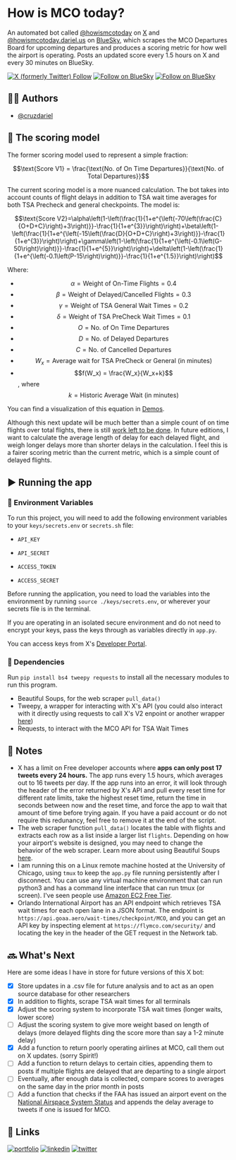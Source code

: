 # How is MCO today?

An automated bot called [@howismcotoday](https://x.com/howismcotoday) on [X](x.com) and [@howismcotoday.dariel.us](https://bsky.app/profile/howismcotoday.dariel.us/) on [BlueSky](bsky.app), which scrapes the MCO Departures Board for upcoming departures and produces a scoring metric for how well the airport is operating. Posts an updated score every 1.5 hours on X and every 30 minutes on BlueSky.

[![X (formerly Twitter) Follow](https://img.shields.io/twitter/follow/howismcotoday)](x.com/howismcotoday) [![Follow on BlueSky](https://img.shields.io/badge/-Follow%20@howismcotoday.dariel.us-blue?logo=Bluesky&logoColor=white)](https://bsky.app/profile/howismcotoday.dariel.us)
[![Follow on BlueSky](https://img.shields.io/badge/-Power%20BI%20Dashboard-orange)]([https://bsky.app/profile/howismcotoday.dariel.us](https://app.powerbi.com/view?r=eyJrIjoiN2JiNTgwZDktODI2OS00ZTVkLTllN2MtM2NlZjk2YTliNGQ0IiwidCI6IjgzYjAyYzkyLTVmMjYtNDhlZC05ZTViLTZjMmZjYTQ2YThlNiIsImMiOjN9))

## 🧍‍♂️ Authors

- [@cruzdariel](https://www.github.com/cruzdariel)


## 🧮 The scoring model
The former scoring model used to represent a simple fraction: 

$$\text{Score V1} = \frac{\text{No. of On Time Departures}}{\text{No. of Total Departures}}$$

The current scoring model is a more nuanced calculation. The bot takes into account counts of flight delays in addition to TSA wait time averages for both TSA Precheck and general checkpoints. The model is:

$$\text{Score V2}=\alpha\left(1-\left(\frac{1}{1+e^{\left(-70\left(\frac{C}{O+D+C}\right)+3\right)}}-\frac{1}{1+e^{3}}\right)\right)+\beta\left(1-\left(\frac{1}{1+e^{\left(-15\left(\frac{D}{O+D+C}\right)+3\right)}}-\frac{1}{1+e^{3}}\right)\right)+\gamma\left(1-\left(\frac{1}{1+e^{\left(-0.1\left(G-50\right)\right)}}-\frac{1}{1+e^{5}}\right)\right)+\delta\left(1-\left(\frac{1}{1+e^{\left(-0.1\left(P-15\right)\right)}}-\frac{1}{1+e^{1.5}}\right)\right)$$

Where:
- $$\alpha{} = \text{Weight of On-Time Flights} = 0.4$$
- $$\beta{} = \text{Weight of Delayed/Cancelled Flights} = 0.3$$
- $$\gamma{} = \text{Weight of TSA General Wait Times} = 0.2$$
- $$\delta{} = \text{Weight of TSA PreCheck Wait Times}= 0.1$$
- $$O = \text{No. of On Time Departures}$$
- $$D = \text{No. of Delayed Departures}$$
- $$C = \text{No. of Cancelled Departures}$$
- $$W_x = \text{Average wait for TSA PreCheck or General (in minutes)}$$
- $$f(W_x) = \frac{W_x}{W_x+k}$$, where $$k = \text{Historic Average Wait (in minutes)}$$

You can find a visualization of this equation in [Demos](https://www.desmos.com/calculator/zrmtccfe9v).

Although this next update will be much better than a simple count of on time flights over total flights, there is still [work left to be done](https://www.youtube.com/watch?v=fY7l2pcxdHM). In future editions, I want to calculate the average length of delay for each delayed flight, and weigh longer delays more than shorter delays in the calculation. I feel this is a fairer scoring metric than the current metric, which is a simple count of delayed flights.

## ▶️ Running the app
### 🔐 Environment Variables

To run this project, you will need to add the following environment variables to your `keys/secrets.env` or `secrets.sh` file:

- `API_KEY`

- `API_SECRET`

- `ACCESS_TOKEN`

- `ACCESS_SECRET`

Before running the application, you need to load the variables into the environment by running `source ./keys/secrets.env`, or wherever your secrets file is in the terminal.

If you are operating in an isolated secure environment and do not need to encrypt your keys, pass the keys through as variables directly in `app.py`.

You can access keys from X's [Developer Portal](https://developer.twitter.com/en/portal/petition/essential/basic-info).

### 🔄 Dependencies
Run `pip install bs4 tweepy requests` to install all the necessary modules to run this program.
- Beautiful Soups, for the web scraper `pull_data()`
- Tweepy, a wrapper for interacting with X's API (you could also interact with it directly using requests to call X's V2 enpoint or another wrapper [here](https://docs.x.com/x-api/tools-and-libraries/overview#python))
- Requests, to interact with the MCO API for TSA Wait Times

## 📝 Notes

- X has a limit on Free developer accounts where **apps can only post 17 tweets every 24 hours.** The app runs every 1.5 hours, which averages out to 16 tweets per day. If the app runs into an error, it will look through the header of the error returned by X's API and pull every reset time for different rate limits, take the highest reset time, return the time in seconds between now and the reset time, and force the app to wait that amount of time before trying again. If you have a paid account or do not require this redunancy, feel free to remove it at the end of the script.
- The web scraper function `pull_data()` locates the table with flights and extracts each row as a list inside a larger list `flights`. Depending on how your airport's website is designed, you may need to change the behavior of the web scraper. Learn more about using Beautiful Soups [here](https://realpython.com/beautiful-soup-web-scraper-python/).
- I am running this on a Linux remote machine hosted at the University of Chicago, using `tmux` to keep the `app.py` file running persistently after I disconnect. You can use any virtual machine environment that can run python3 and has a command line interface that can run tmux (or screen). I've seen people use [Amazon EC2 Free Tier](https://aws.amazon.com/ec2/?did=ft_card&trk=ft_card).
- Orlando International Airport has an API endpoint which retrieves TSA wait times for each open lane in a JSON format. The endpoint is `https://api.goaa.aero/wait-times/checkpoint/MCO`, and you can get an API key by inspecting element at `https://flymco.com/security/` and locating the key in the header of the GET request in the Network tab.

## 🔜 What's Next
Here are some ideas I have in store for future versions of this X bot:
- [X] Store updates in a .csv file for future analysis and to act as an open source database for other researchers
- [X] In addition to flights, scrape TSA wait times for all terminals
- [X] Adjust the scoring system to incorporate TSA wait times (longer waits, lower score)
- [ ] Adjust the scoring system to give more weight based on length of delays (more delayed flights ding the score more than say a 1-2 minute delay)
- [X] Add a function to return poorly operating airlines at MCO, call them out on X updates. (sorry Spirit!)
- [ ] Add a function to return delays to certain cities, appending them to posts if multiple flights are delayed that are departing to a single airport
- [ ] Eventually, after enough data is collected, compare scores to averages on the same day in the prior month in posts
- [ ] Add a function that checks if the FAA has issued an airport event on the [National Airspace System Status](https://nasstatus.faa.gov/list) and appends the delay average to tweets if one is issued for MCO.

## 🔗 Links
[![portfolio](https://img.shields.io/badge/my_portfolio-000?style=for-the-badge&logo=ko-fi&logoColor=white)](https://dariel.us/)
[![linkedin](https://img.shields.io/badge/linkedin-0A66C2?style=for-the-badge&logo=linkedin&logoColor=white)](https://www.linkedin.com/in/darielc)
[![twitter](https://img.shields.io/badge/twitter-1DA1F2?style=for-the-badge&logo=twitter&logoColor=white)](https://twitter.com/darieltweet)

